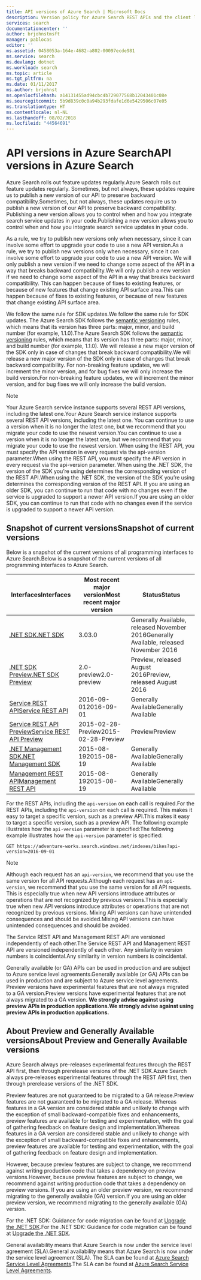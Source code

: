 ```yaml
---
title: API versions of Azure Search | Microsoft Docs
description: Version policy for Azure Search REST APIs and the client library in the .NET SDK.
services: search
documentationcenter: ''
author: brjohnstmsft
manager: pablocas
editor: ''
ms.assetid: 0458053a-164e-4682-a802-00097ecde981
ms.service: search
ms.devlang: dotnet
ms.workload: search
ms.topic: article
ms.tgt_pltfrm: na
ms.date: 01/11/2017
ms.author: brjohnst
ms.openlocfilehash: a14131455ad94cbc4b729077568b12043401c08e
ms.sourcegitcommit: 5b9d839c0c0a94b293fdafe1d6e5429506c07e05
ms.translationtype: HT
ms.contentlocale: nl-NL
ms.lasthandoff: 08/02/2018
ms.locfileid: "44564691"
---
```

# <a name="api-versions-in-azure-search"></a><span data-ttu-id="77c11-103">API versions in Azure Search</span><span class="sxs-lookup"><span data-stu-id="77c11-103">API versions in Azure Search</span></span>
<span data-ttu-id="77c11-104">Azure Search rolls out feature updates regularly.</span><span class="sxs-lookup"><span data-stu-id="77c11-104">Azure Search rolls out feature updates regularly.</span></span> <span data-ttu-id="77c11-105">Sometimes, but not always, these updates require us to publish a new version of our API to preserve backward compatibility.</span><span class="sxs-lookup"><span data-stu-id="77c11-105">Sometimes, but not always, these updates require us to publish a new version of our API to preserve backward compatibility.</span></span> <span data-ttu-id="77c11-106">Publishing a new version allows you to control when and how you integrate search service updates in your code.</span><span class="sxs-lookup"><span data-stu-id="77c11-106">Publishing a new version allows you to control when and how you integrate search service updates in your code.</span></span>

<span data-ttu-id="77c11-107">As a rule, we try to publish new versions only when necessary, since it can involve some effort to upgrade your code to use a new API version.</span><span class="sxs-lookup"><span data-stu-id="77c11-107">As a rule, we try to publish new versions only when necessary, since it can involve some effort to upgrade your code to use a new API version.</span></span> <span data-ttu-id="77c11-108">We will only publish a new version if we need to change some aspect of the API in a way that breaks backward compatibility.</span><span class="sxs-lookup"><span data-stu-id="77c11-108">We will only publish a new version if we need to change some aspect of the API in a way that breaks backward compatibility.</span></span> <span data-ttu-id="77c11-109">This can happen because of fixes to existing features, or because of new features that change existing API surface area.</span><span class="sxs-lookup"><span data-stu-id="77c11-109">This can happen because of fixes to existing features, or because of new features that change existing API surface area.</span></span>

<span data-ttu-id="77c11-110">We follow the same rule for SDK updates.</span><span class="sxs-lookup"><span data-stu-id="77c11-110">We follow the same rule for SDK updates.</span></span> <span data-ttu-id="77c11-111">The Azure Search SDK follows the [semantic versioning](http://semver.org/) rules, which means that its version has three parts: major, minor, and build number (for example, 1.1.0).</span><span class="sxs-lookup"><span data-stu-id="77c11-111">The Azure Search SDK follows the [semantic versioning](http://semver.org/) rules, which means that its version has three parts: major, minor, and build number (for example, 1.1.0).</span></span> <span data-ttu-id="77c11-112">We will release a new major version of the SDK only in case of changes that break backward compatibility.</span><span class="sxs-lookup"><span data-stu-id="77c11-112">We will release a new major version of the SDK only in case of changes that break backward compatibility.</span></span> <span data-ttu-id="77c11-113">For non-breaking feature updates, we will increment the minor version, and for bug fixes we will only increase the build version.</span><span class="sxs-lookup"><span data-stu-id="77c11-113">For non-breaking feature updates, we will increment the minor version, and for bug fixes we will only increase the build version.</span></span>

> [!NOTE]
> <span data-ttu-id="77c11-114">Your Azure Search service instance supports several REST API versions, including the latest one.</span><span class="sxs-lookup"><span data-stu-id="77c11-114">Your Azure Search service instance supports several REST API versions, including the latest one.</span></span> <span data-ttu-id="77c11-115">You can continue to use a version when it is no longer the latest one, but we recommend that you migrate your code to use the newest version.</span><span class="sxs-lookup"><span data-stu-id="77c11-115">You can continue to use a version when it is no longer the latest one, but we recommend that you migrate your code to use the newest version.</span></span> <span data-ttu-id="77c11-116">When using the REST API, you must specify the API version in every request via the api-version parameter.</span><span class="sxs-lookup"><span data-stu-id="77c11-116">When using the REST API, you must specify the API version in every request via the api-version parameter.</span></span> <span data-ttu-id="77c11-117">When using the .NET SDK, the version of the SDK you’re using determines the corresponding version of the REST API.</span><span class="sxs-lookup"><span data-stu-id="77c11-117">When using the .NET SDK, the version of the SDK you’re using determines the corresponding version of the REST API.</span></span> <span data-ttu-id="77c11-118">If you are using an older SDK, you can continue to run that code with no changes even if the service is upgraded to support a newer API version.</span><span class="sxs-lookup"><span data-stu-id="77c11-118">If you are using an older SDK, you can continue to run that code with no changes even if the service is upgraded to support a newer API version.</span></span>

## <a name="snapshot-of-current-versions"></a><span data-ttu-id="77c11-119">Snapshot of current versions</span><span class="sxs-lookup"><span data-stu-id="77c11-119">Snapshot of current versions</span></span>
<span data-ttu-id="77c11-120">Below is a snapshot of the current versions of all programming interfaces to Azure Search.</span><span class="sxs-lookup"><span data-stu-id="77c11-120">Below is a snapshot of the current versions of all programming interfaces to Azure Search.</span></span>

| <span data-ttu-id="77c11-121">Interfaces</span><span class="sxs-lookup"><span data-stu-id="77c11-121">Interfaces</span></span> | <span data-ttu-id="77c11-122">Most recent major version</span><span class="sxs-lookup"><span data-stu-id="77c11-122">Most recent major version</span></span> | <span data-ttu-id="77c11-123">Status</span><span class="sxs-lookup"><span data-stu-id="77c11-123">Status</span></span> |
| --- | --- | --- |
| [<span data-ttu-id="77c11-124">.NET SDK</span><span class="sxs-lookup"><span data-stu-id="77c11-124">.NET SDK</span></span>](https://aka.ms/search-sdk) |<span data-ttu-id="77c11-125">3.0</span><span class="sxs-lookup"><span data-stu-id="77c11-125">3.0</span></span> |<span data-ttu-id="77c11-126">Generally Available, released November 2016</span><span class="sxs-lookup"><span data-stu-id="77c11-126">Generally Available, released November 2016</span></span> |
| [<span data-ttu-id="77c11-127">.NET SDK Preview</span><span class="sxs-lookup"><span data-stu-id="77c11-127">.NET SDK Preview</span></span>](https://aka.ms/search-sdk-preview) |<span data-ttu-id="77c11-128">2.0-preview</span><span class="sxs-lookup"><span data-stu-id="77c11-128">2.0-preview</span></span> |<span data-ttu-id="77c11-129">Preview, released August 2016</span><span class="sxs-lookup"><span data-stu-id="77c11-129">Preview, released August 2016</span></span> |
| [<span data-ttu-id="77c11-130">Service REST API</span><span class="sxs-lookup"><span data-stu-id="77c11-130">Service REST API</span></span>](https://docs.microsoft.com/rest/api/searchservice/) |<span data-ttu-id="77c11-131">2016-09-01</span><span class="sxs-lookup"><span data-stu-id="77c11-131">2016-09-01</span></span> |<span data-ttu-id="77c11-132">Generally Available</span><span class="sxs-lookup"><span data-stu-id="77c11-132">Generally Available</span></span> |
| [<span data-ttu-id="77c11-133">Service REST API Preview</span><span class="sxs-lookup"><span data-stu-id="77c11-133">Service REST API Preview</span></span>](search-api-2015-02-28-preview.md) |<span data-ttu-id="77c11-134">2015-02-28-Preview</span><span class="sxs-lookup"><span data-stu-id="77c11-134">2015-02-28-Preview</span></span> |<span data-ttu-id="77c11-135">Preview</span><span class="sxs-lookup"><span data-stu-id="77c11-135">Preview</span></span> |
| [<span data-ttu-id="77c11-136">.NET Management SDK</span><span class="sxs-lookup"><span data-stu-id="77c11-136">.NET Management SDK</span></span>](https://aka.ms/search-mgmt-sdk) |<span data-ttu-id="77c11-137">2015-08-19</span><span class="sxs-lookup"><span data-stu-id="77c11-137">2015-08-19</span></span> |<span data-ttu-id="77c11-138">Generally Available</span><span class="sxs-lookup"><span data-stu-id="77c11-138">Generally Available</span></span> |
| [<span data-ttu-id="77c11-139">Management REST API</span><span class="sxs-lookup"><span data-stu-id="77c11-139">Management REST API</span></span>](https://docs.microsoft.com/rest/api/searchmanagement/) |<span data-ttu-id="77c11-140">2015-08-19</span><span class="sxs-lookup"><span data-stu-id="77c11-140">2015-08-19</span></span> |<span data-ttu-id="77c11-141">Generally Available</span><span class="sxs-lookup"><span data-stu-id="77c11-141">Generally Available</span></span> |

<span data-ttu-id="77c11-142">For the REST APIs, including the `api-version` on each call is required.</span><span class="sxs-lookup"><span data-stu-id="77c11-142">For the REST APIs, including the `api-version` on each call is required.</span></span> <span data-ttu-id="77c11-143">This makes it easy to target a specific version, such as a preview API.</span><span class="sxs-lookup"><span data-stu-id="77c11-143">This makes it easy to target a specific version, such as a preview API.</span></span> <span data-ttu-id="77c11-144">The following example illustrates how the `api-version` parameter is specified:</span><span class="sxs-lookup"><span data-stu-id="77c11-144">The following example illustrates how the `api-version` parameter is specified:</span></span>

    GET https://adventure-works.search.windows.net/indexes/bikes?api-version=2016-09-01

> [!NOTE]
> <span data-ttu-id="77c11-145">Although each request has an `api-version`, we recommend that you use the same version for all API requests.</span><span class="sxs-lookup"><span data-stu-id="77c11-145">Although each request has an `api-version`, we recommend that you use the same version for all API requests.</span></span> <span data-ttu-id="77c11-146">This is especially true when new API versions introduce attributes or operations that are not recognized by previous versions.</span><span class="sxs-lookup"><span data-stu-id="77c11-146">This is especially true when new API versions introduce attributes or operations that are not recognized by previous versions.</span></span> <span data-ttu-id="77c11-147">Mixing API versions can have unintended consequences and should be avoided.</span><span class="sxs-lookup"><span data-stu-id="77c11-147">Mixing API versions can have unintended consequences and should be avoided.</span></span>
>
> <span data-ttu-id="77c11-148">The Service REST API and Management REST API are versioned independently of each other.</span><span class="sxs-lookup"><span data-stu-id="77c11-148">The Service REST API and Management REST API are versioned independently of each other.</span></span> <span data-ttu-id="77c11-149">Any similarity in version numbers is coincidental.</span><span class="sxs-lookup"><span data-stu-id="77c11-149">Any similarity in version numbers is coincidental.</span></span>

<span data-ttu-id="77c11-150">Generally available (or GA) APIs can be used in production and are subject to Azure service level agreements.</span><span class="sxs-lookup"><span data-stu-id="77c11-150">Generally available (or GA) APIs can be used in production and are subject to Azure service level agreements.</span></span> <span data-ttu-id="77c11-151">Preview versions have experimental features that are not always migrated to a GA version.</span><span class="sxs-lookup"><span data-stu-id="77c11-151">Preview versions have experimental features that are not always migrated to a GA version.</span></span> <span data-ttu-id="77c11-152">**We strongly advise against using preview APIs in production applications.**</span><span class="sxs-lookup"><span data-stu-id="77c11-152">**We strongly advise against using preview APIs in production applications.**</span></span>

## <a name="about-preview-and-generally-available-versions"></a><span data-ttu-id="77c11-153">About Preview and Generally Available versions</span><span class="sxs-lookup"><span data-stu-id="77c11-153">About Preview and Generally Available versions</span></span>
<span data-ttu-id="77c11-154">Azure Search always pre-releases experimental features through the REST API first, then through prerelease versions of the .NET SDK.</span><span class="sxs-lookup"><span data-stu-id="77c11-154">Azure Search always pre-releases experimental features through the REST API first, then through prerelease versions of the .NET SDK.</span></span>

<span data-ttu-id="77c11-155">Preview features are not guaranteed to be migrated to a GA release.</span><span class="sxs-lookup"><span data-stu-id="77c11-155">Preview features are not guaranteed to be migrated to a GA release.</span></span> <span data-ttu-id="77c11-156">Whereas features in a GA version are considered stable and unlikely to change with the exception of small backward-compatible fixes and enhancements, preview features are available for testing and experimentation, with the goal of gathering feedback on feature design and implementation.</span><span class="sxs-lookup"><span data-stu-id="77c11-156">Whereas features in a GA version are considered stable and unlikely to change with the exception of small backward-compatible fixes and enhancements, preview features are available for testing and experimentation, with the goal of gathering feedback on feature design and implementation.</span></span>

<span data-ttu-id="77c11-157">However, because preview features are subject to change, we recommend against writing production code that takes a dependency on preview versions.</span><span class="sxs-lookup"><span data-stu-id="77c11-157">However, because preview features are subject to change, we recommend against writing production code that takes a dependency on preview versions.</span></span> <span data-ttu-id="77c11-158">If you are using an older preview version, we recommend migrating to the generally available (GA) version.</span><span class="sxs-lookup"><span data-stu-id="77c11-158">If you are using an older preview version, we recommend migrating to the generally available (GA) version.</span></span>

<span data-ttu-id="77c11-159">For the .NET SDK: Guidance for code migration can be found at [Upgrade the .NET SDK](search-dotnet-sdk-migration.md).</span><span class="sxs-lookup"><span data-stu-id="77c11-159">For the .NET SDK: Guidance for code migration can be found at [Upgrade the .NET SDK](search-dotnet-sdk-migration.md).</span></span>

<span data-ttu-id="77c11-160">General availability means that Azure Search is now under the service level agreement (SLA).</span><span class="sxs-lookup"><span data-stu-id="77c11-160">General availability means that Azure Search is now under the service level agreement (SLA).</span></span> <span data-ttu-id="77c11-161">The SLA can be found at [Azure Search Service Level Agreements](https://azure.microsoft.com/support/legal/sla/search/v1_0/).</span><span class="sxs-lookup"><span data-stu-id="77c11-161">The SLA can be found at [Azure Search Service Level Agreements](https://azure.microsoft.com/support/legal/sla/search/v1_0/).</span></span>
